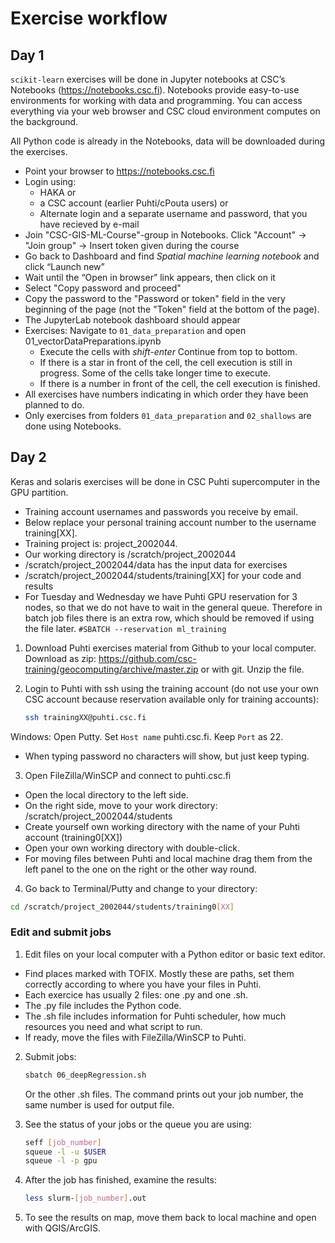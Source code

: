 # Exercise workflow

## Day 1

`scikit-learn` exercises will be done in Jupyter notebooks at CSC’s Notebooks (https://notebooks.csc.fi). Notebooks provide easy-to-use environments for working with data and programming. You can access everything via your web browser and CSC cloud environment computes on the background. 

All Python code is already in the Notebooks, data will be downloaded during the exercises.

* Point your browser to https://notebooks.csc.fi
* Login using:
	* HAKA or 
	* a CSC account (earlier Puhti/cPouta users) or 
	* Alternate login and a separate username and password, that you have recieved by e-mail
* Join "CSC-GIS-ML-Course"-group in Notebooks. Click "Account" -> "Join group" -> Insert token given during the course
* Go back to Dashboard and find *Spatial machine learning notebook* and click “Launch new”
* Wait until the “Open in browser” link appears, then click on it
* Select "Copy password and proceed"
* Copy the password to the "Password or token" field in the very beginning of the page (not the "Token" field at the bottom of the page).
* The JupyterLab notebook dashboard should appear
* Exercises: Navigate to `01_data_preparation` and open 01_vectorDataPreparations.ipynb
    * Execute the cells with *shift-enter* Continue from top to bottom.
	* If there is a star in front of the cell, the cell execution is still in progress. Some of the cells take longer time to execute.
	* If there is a number in front of the cell, the cell execution is finished.
* All exercises have numbers indicating in which order they have been planned to do.
* Only exercises from folders `01_data_preparation` and `02_shallows` are done using Notebooks.

## Day 2
Keras and solaris exercises will be done in CSC Puhti supercomputer in the GPU partition.

* Training account usernames and passwords you receive by email. 
* Below replace your personal training account number to the username training[XX].
* Training project is: project_2002044.
* Our working directory is /scratch/project_2002044
* /scratch/project_2002044/data has the input data for exercises
* /scratch/project_2002044/students/training[XX] for your code and results
* For Tuesday and Wednesday we have Puhti GPU reservation for 3 nodes, so that we do not have to wait in the general queue. Therefore in batch job files there is an extra row, which should be removed if using the file later. 
`#SBATCH --reservation ml_training`

1)	Download Puhti exercises material from Github to your local computer. Download as zip: https://github.com/csc-training/geocomputing/archive/master.zip or with git. Unzip the file.

2) Login to Puhti with ssh using the training account (do not use your own CSC account because reservation available only for training accounts):

   ```bash
   ssh trainingXX@puhti.csc.fi
   ```

Windows: Open Putty. Set `Host name` puhti.csc.fi. Keep `Port` as 22.
* When typing password no characters will show, but just keep typing.

3)	Open FileZilla/WinSCP and connect to puhti.csc.fi
* Open the local directory to the left side.
* On the right side, move to your work directory: /scratch/project_2002044/students
* Create yourself own working directory with the name of your Puhti account (training0[XX]) 
* Open your own working directory with double-click.
* For moving files between Puhti and local machine drag them from the left panel to the one on the right or the other way round.

4)	Go back to Terminal/Putty and change to your directory: 
```bash
cd /scratch/project_2002044/students/training0[XX]
```


### Edit and submit jobs

1. Edit files on your local computer with a Python editor or basic text editor.
* Find places marked with TOFIX. Mostly these are paths, set them correctly according to where you have your files in Puhti.
* Each exercice has usually 2 files: one .py and one .sh.
* The .py file includes the Python code.
* The .sh file includes information for Puhti scheduler, how much resources you need and what script to run.
* If ready, move the files with FileZilla/WinSCP to Puhti.

2. Submit jobs:

   ```bash
   sbatch 06_deepRegression.sh 
   ```
   
   Or the other .sh files.
   The command prints out your job number, the same number is used for output file. 

2. See the status of your jobs or the queue you are using:

   ```bash
   seff [job_number]
   squeue -l -u $USER
   squeue -l -p gpu
   ```

3. After the job has finished, examine the results:

   ```bash
   less slurm-[job_number].out
   ```

4. To see the results on map, move them back to local machine and open with QGIS/ArcGIS.
